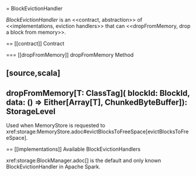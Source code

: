 = BlockEvictionHandler

*BlockEvictionHandler* is an <<contract, abstraction>> of <<implementations, eviction handlers>> that can <<dropFromMemory, drop a block from memory>>.

== [[contract]] Contract

=== [[dropFromMemory]] dropFromMemory Method

[source,scala]
----
dropFromMemory[T: ClassTag](
  blockId: BlockId,
  data: () => Either[Array[T], ChunkedByteBuffer]): StorageLevel
----

Used when MemoryStore is requested to xref:storage:MemoryStore.adoc#evictBlocksToFreeSpace[evictBlocksToFreeSpace].

== [[implementations]] Available BlockEvictionHandlers

xref:storage:BlockManager.adoc[] is the default and only known BlockEvictionHandler in Apache Spark.
